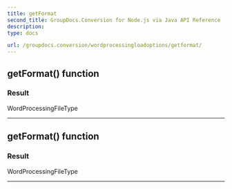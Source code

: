 ```yaml
---
title: getFormat
second_title: GroupDocs.Conversion for Node.js via Java API Reference
description: 
type: docs

url: /groupdocs.conversion/wordprocessingloadoptions/getformat/
---
```


## getFormat()  function


### Result
WordProcessingFileType


---


## getFormat()  function


### Result
WordProcessingFileType


---


